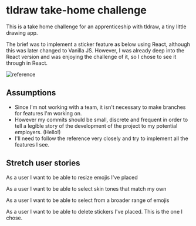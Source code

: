 # tldraw take-home challenge

This is a take home challenge for an apprenticeship with tldraw, a tiny little drawing app.

The brief was to implement a sticker feature as below using React, although this was later changed to Vanilla JS. However, I was already deep into the React version and was enjoying the challenge of it, so I chose to see it through in React.

![reference](https://github.com/tldraw/tldraw-takehome/raw/main/reference.gif) 

## Assumptions

- Since I'm not working with a team, it isn't necessary to make branches for features I'm working on.
- However my commits should be small, discrete and frequent in order to tell a legible story of the development of the project to my potential employers. (Hello!)
- I'll need to follow the reference very closely and try to implement all the features I see.

## Stretch user stories

As a user I want to be able to resize emojis I've placed

As a user I want to be able to select skin tones that match my own

As a user I want to be able to select from a broader range of emojis

As a user I want to be able to delete stickers I've placed. This is the one I chose.
